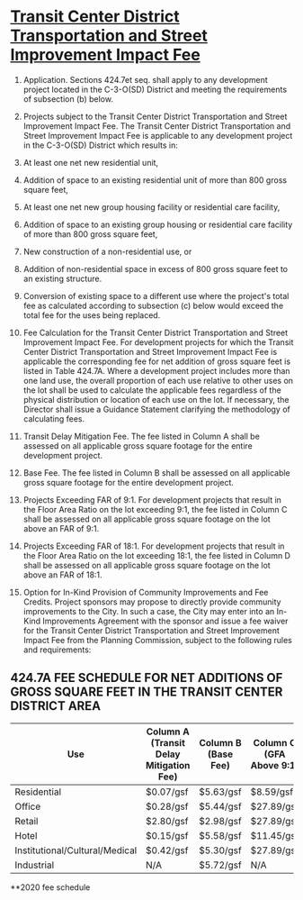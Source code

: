 # [Transit Center District Transportation and Street Improvement Impact Fee](http://library.amlegal.com/nxt/gateway.dll/California/planning/article4developmentimpactfeesandprojectr?f=templates$fn=default.htm$3.0$vid=amlegal:sanfrancisco_ca$anc=JD_424.7)

1. Application. Sections 424.7et seq. shall apply to any development project located in the C-3-O(SD) District and meeting the requirements of subsection (b) below.
2. Projects subject to the Transit Center District Transportation and Street Improvement Impact Fee. The Transit Center District Transportation and Street Improvement Impact Fee is applicable to any development project in the C-3-O(SD) District which results in:

  1. At least one net new residential unit,
  2. Addition of space to an existing residential unit of more than 800 gross square feet,
  3. At least one net new group housing facility or residential care facility,
  4. Addition of space to an existing group housing or residential care facility of more than 800 gross square feet,
  5. New construction of a non-residential use, or
  6. Addition of non-residential space in excess of 800 gross square feet to an existing structure.
  7. Conversion of existing space to a different use where the project's total fee as calculated according to subsection (c) below would exceed the total fee for the uses being replaced.

3. Fee Calculation for the Transit Center District Transportation and Street Improvement Impact Fee. For development projects for which the Transit Center District Transportation and Street Improvement Impact Fee is applicable the corresponding fee for net addition of gross square feet is listed in Table 424.7A. Where a development project includes more than one land use, the overall proportion of each use relative to other uses on the lot shall be used to calculate the applicable fees regardless of the physical distribution or location of each use on the lot. If necessary, the Director shall issue a Guidance Statement clarifying the methodology of calculating fees.

  1. Transit Delay Mitigation Fee. The fee listed in Column A shall be assessed on all applicable gross square footage for the entire development project.
  2. Base Fee. The fee listed in Column B shall be assessed on all applicable gross square footage for the entire development project.
  3. Projects Exceeding FAR of 9:1\. For development projects that result in the Floor Area Ratio on the lot exceeding 9:1, the fee listed in Column C shall be assessed on all applicable gross square footage on the lot above an FAR of 9:1.
  4. Projects Exceeding FAR of 18:1\. For development projects that result in the Floor Area Ratio on the lot exceeding 18:1, the fee listed in Column D shall be assessed on all applicable gross square footage on the lot above an FAR of 18:1.

4. Option for In-Kind Provision of Community Improvements and Fee Credits. Project sponsors may propose to directly provide community improvements to the City. In such a case, the City may enter into an In-Kind Improvements Agreement with the sponsor and issue a fee waiver for the Transit Center District Transportation and Street Improvement Impact Fee from the Planning Commission, subject to the following rules and requirements:

## 424.7A FEE SCHEDULE FOR NET ADDITIONS OF GROSS SQUARE FEET IN THE TRANSIT CENTER DISTRICT AREA

Use                            | Column A (Transit Delay Mitigation Fee) | Column B (Base Fee) | Column C (GFA Above 9:1) | Column D (GFA Above 18:1)
------------------------------ | --------------------------------------- | ------------------- | ------------------------ | -------------------------
Residential                    | $0.07/gsf                               | $5.63/gsf           | $8.59/gsf                | $4.29/gsf
Office                         | $0.28/gsf                               | $5.44/gsf           | $27.89/gsf               | $14.31/gsf
Retail                         | $2.80/gsf                               | $2.98/gsf           | $27.89/gsf               | $14.31/gsf
Hotel                          | $0.15/gsf                               | $5.58/gsf           | $11.45/gsf               | $4.29/gsf
Institutional/Cultural/Medical | $0.42/gsf                               | $5.30/gsf           | $27.89/gsf               | $14.31/gsf
Industrial                     | N/A                                     | $5.72/gsf           | N/A                      | N/A

**2020 fee schedule
